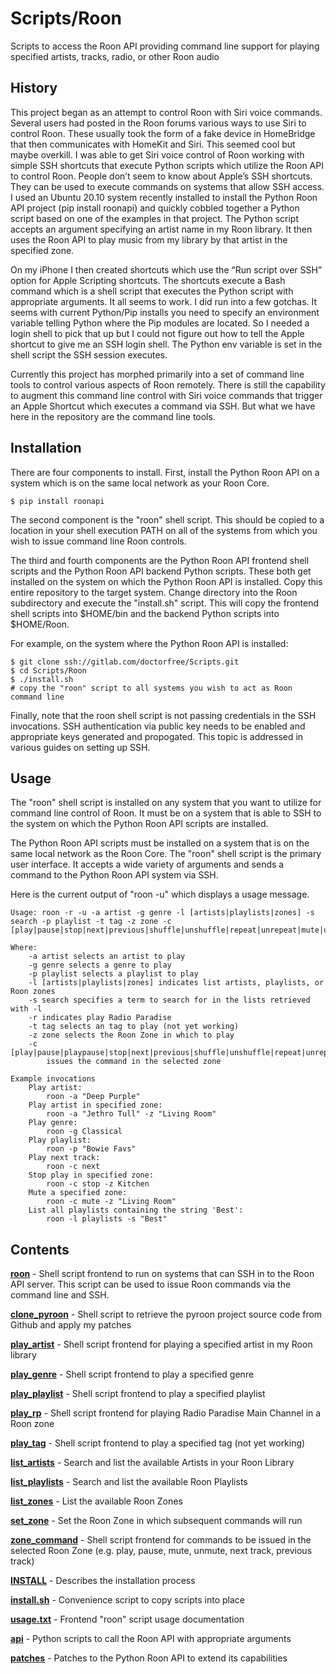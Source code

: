 Scripts/Roon
============

Scripts to access the Roon API providing command line support for playing specified artists, tracks, radio, or other Roon audio

History
-------

This project began as an attempt to control Roon with Siri voice commands.
Several users had posted in the Roon forums various ways to use Siri to control Roon.
These usually took the form of a fake device in HomeBridge that then communicates with
HomeKit and Siri. This seemed cool but maybe overkill. I was able to get Siri voice
control of Roon working with simple SSH shortcuts that execute Python scripts which
utilize the Roon API to control Roon. People don’t seem to know about Apple’s SSH
shortcuts. They can be used to execute commands on systems that allow SSH access.
I used an Ubuntu 20.10 system recently installed to install the Python Roon API project
(pip install roonapi) and quickly cobbled together a Python script based on one of the
examples in that project. The Python script accepts an argument specifying an artist
name in my Roon library. It then uses the Roon API to play music from my library by
that artist in the specified zone.

On my iPhone I then created shortcuts which use the “Run script over SSH”
option for Apple Scripting shortcuts. The shortcuts execute a Bash command which is a
shell script that executes the Python script with appropriate arguments. It all seems
to work. I did run into a few gotchas. It seems with current Python/Pip installs you
need to specify an environment variable telling Python where the Pip modules are located.
So I needed a login shell to pick that up but I could not figure out how to tell the
Apple shortcut to give me an SSH login shell. The Python env variable is set in the
shell script the SSH session executes.

Currently this project has morphed primarily into a set of command line tools to control
various aspects of Roon remotely. There is still the capability to augment this command
line control with Siri voice commands that trigger an Apple Shortcut which executes a
command via SSH. But what we have here in the repository are the command line tools.

Installation
------------

There are four components to install. First, install the Python Roon API
on a system which is on the same local network as your Roon Core.

    $ pip install roonapi

The second component is the "roon" shell script. This should be copied to
a location in your shell execution PATH on all of the systems from which
you wish to issue command line Roon controls.

The third and fourth components are the Python Roon API frontend shell scripts
and the Python Roon API backend Python scripts. These both get installed on
the system on which the Python Roon API is installed. Copy this entire repository
to the target system. Change directory into the Roon subdirectory and execute
the "install.sh" script. This will copy the frontend shell scripts into
$HOME/bin and the backend Python scripts into $HOME/Roon.

For example, on the system where the Python Roon API is installed:

    $ git clone ssh://gitlab.com/doctorfree/Scripts.git
    $ cd Scripts/Roon
    $ ./install.sh
    # copy the "roon" script to all systems you wish to act as Roon command line

Finally, note that the roon shell script is not passing credentials in the
SSH invocations. SSH authentication via public key needs to be enabled and
appropriate keys generated and propogated. This topic is addressed in various
guides on setting up SSH.

Usage
-----

The "roon" shell script is installed on any system that you want to utilize
for command line control of Roon. It must be on a system that is able to SSH
to the system on which the Python Roon API scripts are installed.

The Python Roon API scripts must be installed on a system that is on the same
local network as the Roon Core. The "roon" shell script is the primary user
interface. It accepts a wide variety of arguments and sends a command to the
Python Roon API system via SSH.

Here is the current output of "roon -u" which displays a usage message.

    Usage: roon -r -u -a artist -g genre -l [artists|playlists|zones] -s search -p playlist -t tag -z zone -c [play|pause|stop|next|previous|shuffle|unshuffle|repeat|unrepeat|mute|unmute]

	Where:
		-a artist selects an artist to play
		-g genre selects a genre to play
		-p playlist selects a playlist to play
		-l [artists|playlists|zones] indicates list artists, playlists, or Roon zones
		-s search specifies a term to search for in the lists retrieved with -l
		-r indicates play Radio Paradise
		-t tag selects an tag to play (not yet working)
		-z zone selects the Roon Zone in which to play
		-c [play|pause|playpause|stop|next|previous|shuffle|unshuffle|repeat|unrepeat|mute|unmute]
			issues the command in the selected zone

	Example invocations
		Play artist:
			roon -a "Deep Purple"
		Play artist in specified zone:
			roon -a "Jethro Tull" -z "Living Room"
		Play genre:
			roon -g Classical
		Play playlist:
			roon -p "Bowie Favs"
		Play next track:
			roon -c next
		Stop play in specified zone:
			roon -c stop -z Kitchen
		Mute a specified zone:
			roon -c mute -z "Living Room"
		List all playlists containing the string 'Best':
			roon -l playlists -s "Best"


Contents
--------

[**roon**](Roon/roon) - Shell script frontend to run on systems that can SSH in to the Roon API server. This script can be used to issue Roon commands via the command line and SSH.

[**clone_pyroon**](Roon/clone_pyroon) - Shell script to retrieve the pyroon project source code from Github and apply my patches

[**play_artist**](Roon/play_artist) - Shell script frontend for playing a specified artist in my Roon library

[**play_genre**](Roon/play_genre) - Shell script frontend to play a specified genre

[**play_playlist**](Roon/play_playlist) - Shell script frontend to play a specified playlist

[**play_rp**](Roon/play_rp) - Shell script frontend for playing Radio Paradise Main Channel in a Roon zone

[**play_tag**](Roon/play_tag) - Shell script frontend to play a specified tag (not yet working)

[**list_artists**](Roon/list_artists) - Search and list the available Artists in your Roon Library

[**list_playlists**](Roon/list_playlists) - Search and list the available Roon Playlists

[**list_zones**](Roon/list_zones) - List the available Roon Zones

[**set_zone**](Roon/set_zone) - Set the Roon Zone in which subsequent commands will run

[**zone_command**](Roon/zone_command) - Shell script frontend for commands to be issued in the selected Roon Zone (e.g. play, pause, mute, unmute, next track, previous track)

[**INSTALL**](Roon/INSTALL) - Describes the installation process

[**install.sh**](Roon/install.sh) - Convenience script to copy scripts into place

[**usage.txt**](Roon/usage.txt) - Frontend "roon" script usage documentation

[**api**](Roon/api/README.md) - Python scripts to call the Roon API with appropriate arguments

[**patches**](Roon/patches/README.md) - Patches to the Python Roon API to extend its capabilities
